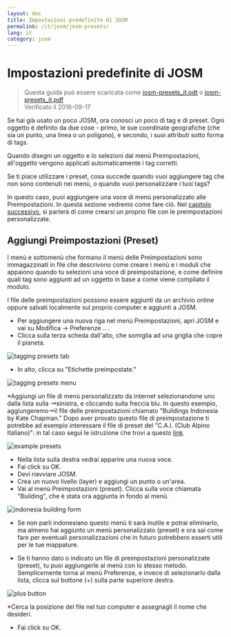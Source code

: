 ```yaml
---
layout: doc
title: Impostazioni predefinite di JOSM
permalink: /it/josm/josm-presets/
lang: it
category: josm
---
```


Impostazioni predefinite di JOSM
============

> Questa guida può essere scaricata come [josm-presets_it.odt](/files/josm-presets_it.odt) o [josm-presets_it.pdf](/files/josm-presets_it.pdf)  
> Verificato il 2016-09-17  

Se hai già usato un poco JOSM, ora conosci un poco di tag e di preset. Ogni oggetto è definito da due cose - primo, le sue coordinate geografiche (che sia un punto, una linea o un poligono), e secondo, i suoi attributi sotto forma di tags.  

Quando disegni un oggetto e lo selezioni dal menù Preimpostazioni, all'oggetto vengono applicati automaticamente i tag corretti.  

Se ti piace utilizzare i preset, cosa succede quando vuoi aggiungere tag che non sono contenuti nei menù, o quando vuoi personalizzare i tuoi tags?  

In questo caso, puoi aggiungere una voce di menù personalizzato alle Preimpostazioni. In questa sezione vedremo come fare ciò. Nel  [capitolo successivo](/it/editing/creating-presets), si parlerà di come crearsi un proprio file con le preimpostazioni personalizzate.  


Aggiungi Preimpostazioni (Preset)
-----------

I menù e sottomenù che formano il menù delle Preimpostazioni sono immagazzinati in file che descrivono come creare i menù e i moduli che appaiono quando tu selezioni una voce di preimpostazione, e come definire quali tag sono aggiunti ad un oggetto in base a come viene compilato il modulo.  

I file delle preimpostazioni possono essere aggiunti da un archivio online oppure salvati localmente sul proprio computer e aggiunti a JOSM.  

* Per aggiungere una nuova riga nel menù Preimpostazioni, apri JOSM e vai su Modifica -> Preferenze .. .  
* Clicca sulla terza scheda dall'alto, che somiglia ad una griglia che copre il pianeta.  

![tagging presets tab][]

* In  alto, clicca su "Etichette preimpostate."  

![tagging presets menu][]

*Aggiungi un file di menù personalizzato da internet selezionandone uno dalla lista sulla ⇥sinistra, e cliccando sulla freccia blu. In questo esempio, aggiungeremo⇥il file delle preimpostazioni chiamato "Buildings Indonesia by Kate Chapman." Dopo aver provato questo file di preimpostazione ti potrebbe ad esempio interessare il file di preset del "C.A.I. (Club Alpino Italiano)": in tal caso segui le istruzione che trovi a questo [link](http://wiki.openstreetmap.org/wiki/CAI#JOSM_preset).  

![example presets][]

* Nella lista sulla destra vedrai apparire una nuova voce.  
* Fai click su OK.  
* Devi riavviare JOSM.  
* Crea un nuovo livello (layer) e aggiungi un punto o un'area.  
* Vai al menù Preimpostazioni (preset). Clicca sulla voce chiamata "Building", che è stata ora aggiunta in fondo al menù.  

![indonesia building form][]

* Se non parli indonesiano questo menù ti sarà inutile e potrai eliminarlo, ma almeno hai aggiunto un menù personalizzato (preset) e ora sai come fare per eventuali personalizzazioni che in futuro potrebbero esserti utili per le tue mappature.  

* Se ti hanno dato o indicato un file di preimpostazioni personalizzate (preset), tu puoi aggiungerle al menù con lo stesso metodo. Semplicemente torna al menù Preferenze, e invece di selezionarlo dalla lista, clicca sul bottone (+) sulla parte superiore destra.  

![plus button][]

*Cerca la posizione del file nel tuo computer e assegnagli il nome che desideri.  
* Fai click su OK.  


[tagging presets tab]: /images/josm/tagging-presets-tab.png
[tagging presets menu]: /images/josm/tagging-presets-menu.png
[example presets]: /images/josm/example-presets.png
[indonesia building form]: /images/josm/indonesia-building-form.png
[plus button]: /images/josm/plus-button.png

